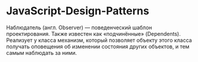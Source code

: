 # JavaScript-Design-Patterns

Наблюдатель (англ. Observer) — поведенческий шаблон проектирования. Также известен как «подчинённые» (Dependents). Реализует у класса механизм, который позволяет объекту этого класса получать оповещения об изменении состояния других объектов, и тем самым наблюдать за ними.
